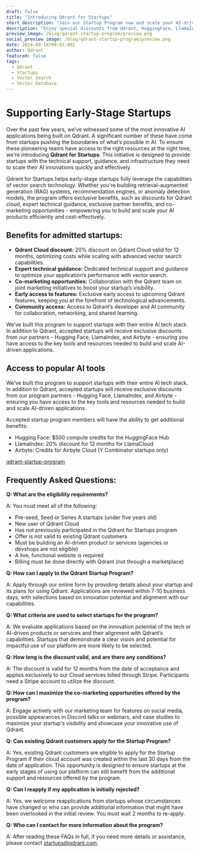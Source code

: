 ```yaml
---
draft: false
title: "Introducing Qdrant for Startups"
short_description: "Join our Startup Program now and scale your AI-driven applications with ease."
description: "Enjoy special discounts from Qdrant, HuggingFace, LlamaIndex, and Airbyte, as well as expert support & tooling perks, and be the first to try new features."
preview_image: /blog/qdrant-startup-program/preview.png
social_preview_image: /blog/qdrant-startup-program/preview.png
date: 2024-09-16T00:02:00Z
author: Qdrant
featured: false
tags:
  - Qdrant
  - Startups
  - Vector Search
  - Vector Database
---
```


# Supporting Early-Stage Startups 

Over the past few years, we’ve witnessed some of the most innovative AI applications being built on Qdrant. A significant number of these have come from startups pushing the boundaries of what’s possible in AI. To ensure these pioneering teams have access to the right resources at the right time, we're introducing **Qdrant for Startups**. This initiative is designed to provide startups with the technical support, guidance, and infrastructure they need to scale their AI innovations quickly and effectively.

Qdrant for Startups helps early-stage startups fully leverage the capabilities of vector search technology. Whether you're building retrieval-augmented generation (RAG) systems, recommendation engines, or anomaly detection models, the program offers exclusive benefits, such as discounts for Qdrant cloud, expert technical guidance, exclusive partner benefits, and co-marketing opportunities - empowering you to build and scale your AI products efficiently and cost-effectively.

## Benefits for admitted startups:

- **Qdrant Cloud discount:** 20% discount on Qdrant Cloud valid for 12 months, optimizing costs while scaling with advanced vector search capabilities.
- **Expert technical guidance:** Dedicated technical support and guidance to optimize your application’s performance with vector search.
- **Co-marketing opportunities:** Collaboration with the Qdrant team on joint marketing initiatives to boost your startup’s visibility.
- **Early access to features:** Exclusive early access to upcoming Qdrant features, keeping you at the forefront of technological advancements.
- **Community access:** Access to Qdrant’s developer and AI community for collaboration, networking, and shared learning.

We’ve built this program to support startups with their entire AI tech stack. In addition to Qdrant, accepted startups will receive exclusive discounts from our partners - Hugging Face, LlamaIndex, and Airbyte - ensuring you have access to the key tools and resources needed to build and scale AI-driven applications.

## Access to popular AI tools 

We’ve built this program to support startups with their entire AI tech stack. In addition to Qdrant, accepted startups will receive exclusive discounts from our program partners - Hugging Face, LlamaIndex, and Airbyte - ensuring you have access to the key tools and resources needed to build and scale AI-driven applications. 

Accepted startup program members will have the ability to get additional benefits:

- Hugging Face: $500 compute credits for the HuggingFace Hub
- LlamaIndex: 20% discount for 12 months for LlamaCloud
- Airbyte: Credits for Airbyte Cloud (Y Combinator startups only)

[qdrant-startup-program](/blog/qdrant-startup-program/startup-cta.png)

## Frequently Asked Questions: 

**Q: What are the eligibility requirements?**

A: You must meet all of the following:

- Pre-seed, Seed or Series A startups (under five years old) 
- New user of Qdrant Cloud
- Has not previously participated in the Qdrant for Startups program
- Offer is not valid to existing Qdrant customers
- Must be building an AI-driven product or services (agencies or devshops are not eligible)
- A live, functional website is required
- Billing must be done directly with Qdrant (not through a marketplace)

**Q: How can I apply to the Qdrant Startup Program?**

A: Apply through our online form by providing details about your startup and its plans for using Qdrant. Applications are reviewed within 7-10 business days, with selections based on innovation potential and alignment with our capabilities.

**Q: What criteria are used to select startups for the program?**

A: We evaluate applications based on the innovation potential of the tech or AI-driven products or services and their alignment with Qdrant’s capabilities. Startups that demonstrate a clear vision and potential for impactful use of our platform are more likely to be selected.

**Q: How long is the discount valid, and are there any conditions?**

A: The discount is valid for 12 months from the date of acceptance and applies exclusively to our Cloud services billed through Stripe. Participants need a Stripe account to utilize the discount.

**Q: How can I maximize the co-marketing opportunities offered by the program?**

A: Engage actively with our marketing team for features on social media, possible appearances in Discord talks or webinars, and case studies to maximize your startup's visibility and showcase your innovative use of Qdrant.

**Q: Can existing Qdrant customers apply for the Startup Program?**

A: Yes, existing Qdrant customers are eligible to apply for the Startup Program if their cloud account was created within the last 30 days from the date of application. This opportunity is designed to ensure startups at the early stages of using our platform can still benefit from the additional support and resources offered by the program.

**Q: Can I reapply if my application is initially rejected?**

A: Yes, we welcome reapplications from startups whose circumstances have changed or who can provide additional information that might have been overlooked in the initial review. You must wait 2 months to re-apply.

**Q: Who can I contact for more information about the program?**

A: After reading these FAQs in full, if you need more details or assistance, please contact startups@qdrant.com.
